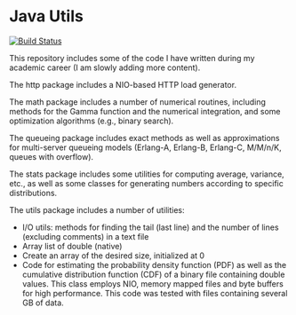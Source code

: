 Java Utils
==========

[![Build Status](https://travis-ci.org/massiccio/java.png?branch=master)](https://travis-ci.org/massiccio/java)

This repository includes some of the code I have written during my academic career (I am slowly adding more content).

The http package includes a NIO-based HTTP load generator.

The math package includes a number of numerical routines, including methods for the Gamma function and the numerical integration, and some optimization algorithms (e.g., binary search).

The queueing package includes exact methods as well as approximations for multi-server queueing models (Erlang-A, Erlang-B, Erlang-C, M/M/n/K, queues with overflow).

The stats package includes some utilities for computing average, variance, etc., as well as some classes for generating numbers according to specific distributions.

The utils package includes a number of utilities:
- I/O utils: methods for finding the tail (last line) and the number of lines (excluding comments) in a text file
- Array list of double (native)
- Create an array of the desired size, initialized at 0
- Code for estimating the probability density function (PDF) as well as the cumulative distribution function (CDF) of a binary file containing double values. This class employs NIO, memory mapped files and byte buffers for high performance. This code was tested with files containing several GB of data.
